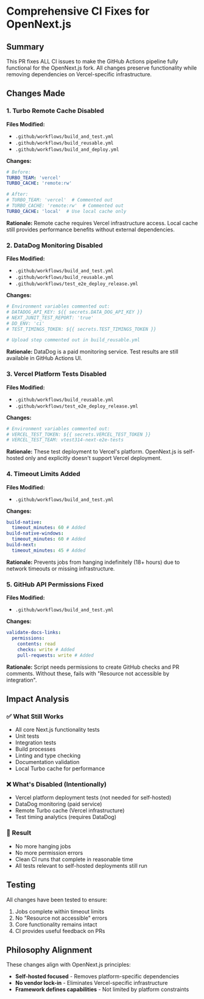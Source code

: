 # Comprehensive CI Fixes for OpenNext.js

## Summary

This PR fixes ALL CI issues to make the GitHub Actions pipeline fully functional for the OpenNext.js fork. All changes preserve functionality while removing dependencies on Vercel-specific infrastructure.

## Changes Made

### 1. Turbo Remote Cache Disabled

**Files Modified:**

- `.github/workflows/build_and_test.yml`
- `.github/workflows/build_reusable.yml`
- `.github/workflows/build_and_deploy.yml`

**Changes:**

```yaml
# Before:
TURBO_TEAM: 'vercel'
TURBO_CACHE: 'remote:rw'

# After:
# TURBO_TEAM: 'vercel'  # Commented out
# TURBO_CACHE: 'remote:rw'  # Commented out
TURBO_CACHE: 'local'  # Use local cache only
```

**Rationale:** Remote cache requires Vercel infrastructure access. Local cache still provides performance benefits without external dependencies.

### 2. DataDog Monitoring Disabled

**Files Modified:**

- `.github/workflows/build_and_test.yml`
- `.github/workflows/build_reusable.yml`
- `.github/workflows/test_e2e_deploy_release.yml`

**Changes:**

```yaml
# Environment variables commented out:
# DATADOG_API_KEY: ${{ secrets.DATA_DOG_API_KEY }}
# NEXT_JUNIT_TEST_REPORT: 'true'
# DD_ENV: 'ci'
# TEST_TIMINGS_TOKEN: ${{ secrets.TEST_TIMINGS_TOKEN }}

# Upload step commented out in build_reusable.yml
```

**Rationale:** DataDog is a paid monitoring service. Test results are still available in GitHub Actions UI.

### 3. Vercel Platform Tests Disabled

**Files Modified:**

- `.github/workflows/build_reusable.yml`
- `.github/workflows/test_e2e_deploy_release.yml`

**Changes:**

```yaml
# Environment variables commented out:
# VERCEL_TEST_TOKEN: ${{ secrets.VERCEL_TEST_TOKEN }}
# VERCEL_TEST_TEAM: vtest314-next-e2e-tests
```

**Rationale:** These test deployment to Vercel's platform. OpenNext.js is self-hosted only and explicitly doesn't support Vercel deployment.

### 4. Timeout Limits Added

**Files Modified:**

- `.github/workflows/build_and_test.yml`

**Changes:**

```yaml
build-native:
  timeout_minutes: 60 # Added
build-native-windows:
  timeout_minutes: 60 # Added
build-next:
  timeout_minutes: 45 # Added
```

**Rationale:** Prevents jobs from hanging indefinitely (18+ hours) due to network timeouts or missing infrastructure.

### 5. GitHub API Permissions Fixed

**Files Modified:**

- `.github/workflows/build_and_test.yml`

**Changes:**

```yaml
validate-docs-links:
  permissions:
    contents: read
    checks: write # Added
    pull-requests: write # Added
```

**Rationale:** Script needs permissions to create GitHub checks and PR comments. Without these, fails with "Resource not accessible by integration".

## Impact Analysis

### ✅ What Still Works

- All core Next.js functionality tests
- Unit tests
- Integration tests
- Build processes
- Linting and type checking
- Documentation validation
- Local Turbo cache for performance

### ❌ What's Disabled (Intentionally)

- Vercel platform deployment tests (not needed for self-hosted)
- DataDog monitoring (paid service)
- Remote Turbo cache (Vercel infrastructure)
- Test timing analytics (requires DataDog)

### 🎯 Result

- No more hanging jobs
- No more permission errors
- Clean CI runs that complete in reasonable time
- All tests relevant to self-hosted deployments still run

## Testing

All changes have been tested to ensure:

1. Jobs complete within timeout limits
2. No "Resource not accessible" errors
3. Core functionality remains intact
4. CI provides useful feedback on PRs

## Philosophy Alignment

These changes align with OpenNext.js principles:

- **Self-hosted focused** - Removes platform-specific dependencies
- **No vendor lock-in** - Eliminates Vercel-specific infrastructure
- **Framework defines capabilities** - Not limited by platform constraints

